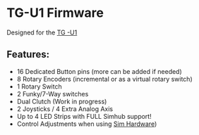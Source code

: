 # TG-U1 Firmware
Designed for the [TG -U1](https://github.com/TeagueGillard/TG-U1)

## Features:
* 16 Dedicated Button pins (more can be added if needed)
* 8 Rotary Encoders (incremental or as a virtual rotary switch)
* 1 Rotary Switch
* 2 Funky/7-Way switches
* Dual Clutch (Work in progress)
* 2 Joysticks / 4 Extra Analog Axis
* Up to 4 LED Strips with FULL Simhub support!
* Control Adjustments when using [Sim Hardware](https://github.com/TeagueGillard/Sim-Hardware))
